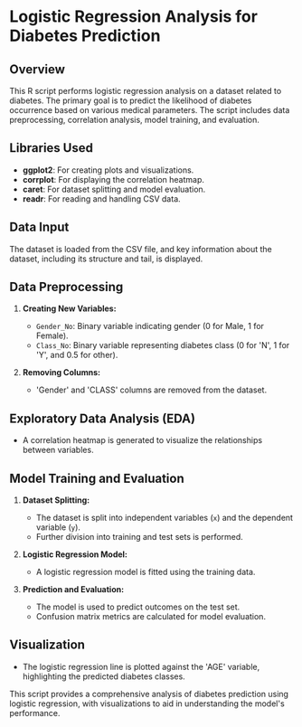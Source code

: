 # Logistic Regression Analysis for Diabetes Prediction

## Overview

This R script performs logistic regression analysis on a dataset related to diabetes. The primary goal is to predict the likelihood of diabetes occurrence based on various medical parameters. The script includes data preprocessing, correlation analysis, model training, and evaluation.

## Libraries Used

- **ggplot2**: For creating plots and visualizations.
- **corrplot**: For displaying the correlation heatmap.
- **caret**: For dataset splitting and model evaluation.
- **readr**: For reading and handling CSV data.

## Data Input

The dataset is loaded from the CSV file, and key information about the dataset, including its structure and tail, is displayed.

## Data Preprocessing

1. **Creating New Variables:**
   - `Gender_No`: Binary variable indicating gender (0 for Male, 1 for Female).
   - `Class_No`: Binary variable representing diabetes class (0 for 'N', 1 for 'Y', and 0.5 for other).

2. **Removing Columns:**
   - 'Gender' and 'CLASS' columns are removed from the dataset.

## Exploratory Data Analysis (EDA)

- A correlation heatmap is generated to visualize the relationships between variables.

## Model Training and Evaluation

1. **Dataset Splitting:**
   - The dataset is split into independent variables (`x`) and the dependent variable (`y`).
   - Further division into training and test sets is performed.

2. **Logistic Regression Model:**
   - A logistic regression model is fitted using the training data.

3. **Prediction and Evaluation:**
   - The model is used to predict outcomes on the test set.
   - Confusion matrix metrics are calculated for model evaluation.

## Visualization

- The logistic regression line is plotted against the 'AGE' variable, highlighting the predicted diabetes classes.

This script provides a comprehensive analysis of diabetes prediction using logistic regression, with visualizations to aid in understanding the model's performance.
